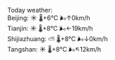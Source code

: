 Today weather:  
Beijing: ☀️ 🌡️+6°C 🌬️↑0km/h  
Tianjin: ☀️ 🌡️+8°C 🌬️←19km/h  
Shijiazhuang: ⛅️  🌡️+8°C 🌬️↓0km/h  
Tangshan: ☀️ 🌡️+8°C 🌬️↖12km/h  
